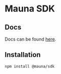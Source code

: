 # Mauna SDK

## Docs

Docs can be found [here](https://mauna-ai.github.io/sdk).

## Installation

`npm install @mauna/sdk`

